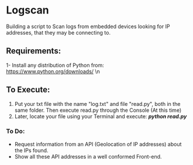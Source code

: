 # Logscan
Building a script to Scan logs from embedded devices looking for IP addresses, that they may be connecting to.

## Requirements:
1- Install any distribution of Python from: https://www.python.org/downloads/ \n


## To Execute:
1. Put your txt file with the name "log.txt" and file "read.py", both in the same folder. Then execute read.py through the Console (At        this time)
2. Later, locate your file using your Terminal and execute:
         ***python read.py***

### To Do:
  * Request information from an API (Geolocation of IP addresses) about the IPs found.
  * Show all these API addresses in a well conformed Front-end.
